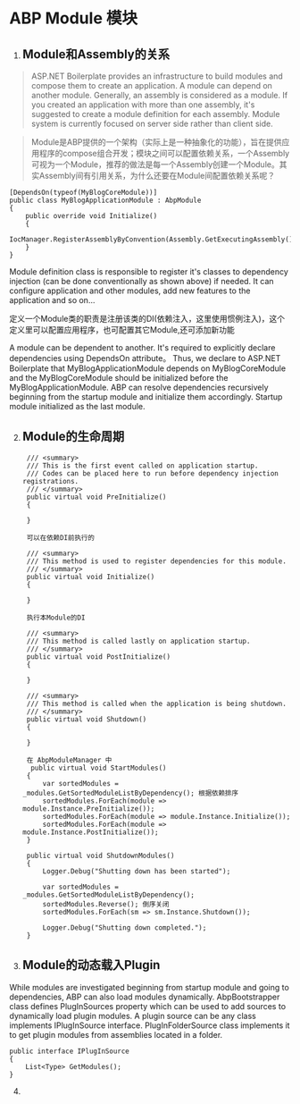 # ABP Module 模块
1. ## Module和Assembly的关系
>ASP.NET Boilerplate provides an infrastructure to build modules and compose them to create an application. A module can depend on another module. Generally, an assembly is considered as a module. If you created an application with more than one assembly, it's suggested to create a module definition for each assembly.
Module system is currently focused on server side rather than client side.

>Module是ABP提供的一个架构（实际上是一种抽象化的功能），旨在提供应用程序的compose组合开发；模块之间可以配置依赖关系，一个Assembly可视为一个Module，推荐的做法是每一个Assembly创建一个Module。其实Assembly间有引用关系，为什么还要在Module间配置依赖关系呢？

    [DependsOn(typeof(MyBlogCoreModule))]
    public class MyBlogApplicationModule : AbpModule
    {
        public override void Initialize()
        {
            IocManager.RegisterAssemblyByConvention(Assembly.GetExecutingAssembly());
        }
    }

Module definition class is responsible to register it's classes to dependency injection (can be done conventionally as shown above) if needed. It can configure application and other modules, add new features to the application and so on...

定义一个Module类的职责是注册该类的DI(依赖注入，这里使用惯例注入)，这个定义里可以配置应用程序，也可配置其它Module,还可添加新功能

A module can be dependent to another. It's required to explicitly declare dependencies using DependsOn attribute。
Thus, we declare to ASP.NET Boilerplate that MyBlogApplicationModule depends on MyBlogCoreModule and the MyBlogCoreModule should be initialized before the MyBlogApplicationModule.
ABP can resolve dependencies recursively beginning from the startup module and initialize them accordingly. Startup module initialized as the last module.

2. ## Module的生命周期

        /// <summary>
        /// This is the first event called on application startup. 
        /// Codes can be placed here to run before dependency injection registrations.
        /// </summary>
        public virtual void PreInitialize()
        {

        }

        可以在依赖DI前执行的

        /// <summary>
        /// This method is used to register dependencies for this module.
        /// </summary>
        public virtual void Initialize()
        {

        }

        执行本Module的DI

        /// <summary>
        /// This method is called lastly on application startup.
        /// </summary>
        public virtual void PostInitialize()
        {
            
        }

        /// <summary>
        /// This method is called when the application is being shutdown.
        /// </summary>
        public virtual void Shutdown()
        {
            
        }   

        在 AbpModuleManager 中
         public virtual void StartModules()
        {
            var sortedModules = _modules.GetSortedModuleListByDependency(); 根据依赖排序
            sortedModules.ForEach(module => module.Instance.PreInitialize());
            sortedModules.ForEach(module => module.Instance.Initialize());
            sortedModules.ForEach(module => module.Instance.PostInitialize());
        }

        public virtual void ShutdownModules()
        {
            Logger.Debug("Shutting down has been started");

            var sortedModules = _modules.GetSortedModuleListByDependency();
            sortedModules.Reverse(); 倒序关闭
            sortedModules.ForEach(sm => sm.Instance.Shutdown());

            Logger.Debug("Shutting down completed.");
        }


3. ## Module的动态载入Plugin

While modules are investigated beginning from startup module and going to dependencies, ABP can also load modules dynamically. AbpBootstrapper class defines PlugInSources property which can be used to add sources to dynamically load plugin modules. A plugin source can be any class implements IPlugInSource interface. PlugInFolderSource class implements it to get plugin modules from assemblies located in a folder.

    public interface IPlugInSource
    {
        List<Type> GetModules();
    }


4. 
